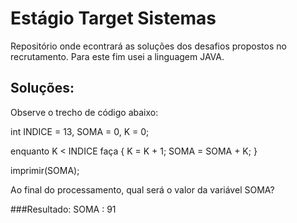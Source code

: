 # Estágio Target Sistemas

Repositório onde econtrará as soluções dos desafios propostos no recrutamento.
Para este fim usei a linguagem JAVA.

## Soluções:

Observe o trecho de código abaixo:

int INDICE = 13, SOMA = 0, K = 0;

enquanto K < INDICE faça
{
K = K + 1;
SOMA = SOMA + K;
}

imprimir(SOMA);

Ao final do processamento, qual será o valor da variável SOMA?

###Resultado: SOMA : 91 

